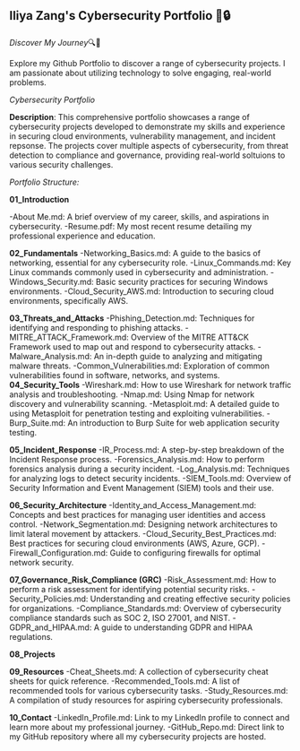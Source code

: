 ## Iliya Zang's Cybersecurity Portfolio  🚨🔒

*Discover My Journey*🔍💫

Explore my Github Portfolio to discover a range of cybersecurity projects. I am passionate about utilizing technology to solve engaging, real-world problems. 


*Cybersecurity Portfolio*

**Description**: This comprehensive portfolio showcases a range of cybersecurity projects developed to demonstrate my skills and experience in securing cloud environments, vulnerability management, and incident repsonse. The projects cover multiple aspects of cybersecurity, from threat detection to compliance and governance, providing real-world soltuions to various security challenges.


*Portfolio Structure:*

**01_Introduction**

-About Me.md: A brief overview of my career, skills, and aspirations in cybersecurity.
-Resume.pdf: My most recent resume detailing my professional experience and education.

**02_Fundamentals**
-Networking_Basics.md: A guide to the basics of networking, essential for any cybersecurity role.
-Linux_Commands.md: Key Linux commands commonly used in cybersecurity and administration.
-Windows_Security.md: Basic security practices for securing Windows environments.
-Cloud_Security_AWS.md: Introduction to securing cloud environments, specifically AWS.

**03_Threats_and_Attacks**
-Phishing_Detection.md: Techniques for identifying and responding to phishing attacks.
-MITRE_ATTACK_Framework.md: Overview of the MITRE ATT&CK Framework used to map out and respond to cybersecurity attacks.
-Malware_Analysis.md: An in-depth guide to analyzing and mitigating malware threats.
-Common_Vulnerabilities.md: Exploration of common vulnerabilities found in software, networks, and systems.
**04_Security_Tools**
-Wireshark.md: How to use Wireshark for network traffic analysis and troubleshooting.
-Nmap.md: Using Nmap for network discovery and vulnerability scanning.
-Metasploit.md: A detailed guide to using Metasploit for penetration testing and exploiting vulnerabilities.
-Burp_Suite.md: An introduction to Burp Suite for web application security testing.

**05_Incident_Response**
-IR_Process.md: A step-by-step breakdown of the Incident Response process.
-Forensics_Analysis.md: How to perform forensics analysis during a security incident.
-Log_Analysis.md: Techniques for analyzing logs to detect security incidents.
-SIEM_Tools.md: Overview of Security Information and Event Management (SIEM) tools and their use.

**06_Security_Architecture**
-Identity_and_Access_Management.md: Concepts and best practices for managing user identities and access control.
-Network_Segmentation.md: Designing network architectures to limit lateral movement by attackers.
-Cloud_Security_Best_Practices.md: Best practices for securing cloud environments (AWS, Azure, GCP).
-Firewall_Configuration.md: Guide to configuring firewalls for optimal network security.

**07_Governance_Risk_Compliance (GRC)**
-Risk_Assessment.md: How to perform a risk assessment for identifying potential security risks.
-Security_Policies.md: Understanding and creating effective security policies for organizations.
-Compliance_Standards.md: Overview of cybersecurity compliance standards such as SOC 2, ISO 27001, and NIST.
-GDPR_and_HIPAA.md: A guide to understanding GDPR and HIPAA regulations.

**08_Projects**

**09_Resources**
-Cheat_Sheets.md: A collection of cybersecurity cheat sheets for quick reference.
-Recommended_Tools.md: A list of recommended tools for various cybersecurity tasks.
-Study_Resources.md: A compilation of study resources for aspiring cybersecurity professionals.

**10_Contact**
-LinkedIn_Profile.md: Link to my LinkedIn profile to connect and learn more about my professional journey.
-GitHub_Repo.md: Direct link to my GitHub repository where all my cybersecurity projects are hosted.

